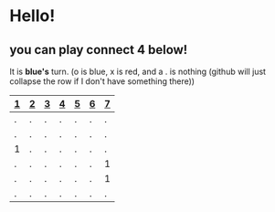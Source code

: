 
  # Hello!
  ## you can play connect 4 below!

  It is **blue's** turn. (o is blue, x is red, and a . is nothing (github will just collapse the row if I don't have something there))
  
  | [1](https://github.com/bymith/gh-actions-testing/issues/new?title=dropTile%7C1&body=Hit+sumbit+new+issue+or+just+press+enter.+Then+just+wait+like+30+seconds+for+it+to+update+%3A%29) | [2](https://github.com/bymith/gh-actions-testing/issues/new?title=dropTile%7C2&body=Hit+sumbit+new+issue+or+just+press+enter.+Then+just+wait+like+30+seconds+for+it+to+update+%3A%29) | [3](https://github.com/bymith/gh-actions-testing/issues/new?title=dropTile%7C3&body=Hit+sumbit+new+issue+or+just+press+enter.+Then+just+wait+like+30+seconds+for+it+to+update+%3A%29) | [4](https://github.com/bymith/gh-actions-testing/issues/new?title=dropTile%7C4&body=Hit+sumbit+new+issue+or+just+press+enter.+Then+just+wait+like+30+seconds+for+it+to+update+%3A%29) | [5](https://github.com/bymith/gh-actions-testing/issues/new?title=dropTile%7C5&body=Hit+sumbit+new+issue+or+just+press+enter.+Then+just+wait+like+30+seconds+for+it+to+update+%3A%29) | [6](https://github.com/bymith/gh-actions-testing/issues/new?title=dropTile%7C6&body=Hit+sumbit+new+issue+or+just+press+enter.+Then+just+wait+like+30+seconds+for+it+to+update+%3A%29) | [7](https://github.com/bymith/gh-actions-testing/issues/new?title=dropTile%7C7&body=Hit+sumbit+new+issue+or+just+press+enter.+Then+just+wait+like+30+seconds+for+it+to+update+%3A%29) |
  | - | - | - | - | - | - | - |
  | . | . | . | . | . | . | . |
  | . | . | . | . | . | . | . |
  | 1 | . | . | . | . | . | . |
  | . | . | . | . | . | . | 1 |
  | . | . | . | . | . | . | 1 |
  | . | . | . | . | . | . | . |
  
  